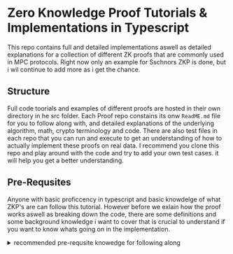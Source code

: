 # Zero Knowledge Proof Tutorials & Implementations in Typescript
This repo contains full and detailed implementations aswell as detailed explanations for a collection of different ZK proofs that are commonly used in MPC protocols. Right now only an example for Sschnors ZKP is done, but i wil continue to add more as i get the chance. 

## Structure
Full code toorials and examples of different proofs are hosted in their own directory in he src folder. Each Proof repo constains its onw `ReadME.md` file for you to follow along with, and detailed explanations of the underlying algorithm, math, crypto terminology and code. There are also test files in each repo that you can run and execute to get an understanding of how to actually implement these proofs on real data. I recommend you clone this repo and play around with the code and try to add your own test cases. it will help you get a better understanding.

## Pre-Requsites
Anyone with basic proficcency in typescript and basic knowdelge of what ZKP's are can follow this tutorial. However before we exlain how the proof works aswell as breaking down the code, there are some definitions and some background
knowledge i want to cover that is crucial to understand if you want to know whats going on in the implementation. 

<details>
   <summary>recommended pre-requsite knowedge for following along</summary>
### Elliptic Curves and (Secp256k1 curve)
All zero knowledge proofs implement arithemtic operations based off of some elliptic curve. Many of the different ZKP algorithms use series mathematical operations to both create and generate proofs. All of these operations are usually
scalar point operations such as `multiply' 'add' 'subtract' etc, that use linear algebra to do arithmetic on points that lie on the underlying elliptic curve with different scalars that are involved in said algorithm at hand.
The good thing is there are only a couple of different types of arithmetic operations that get used. the most important ones are

### Jacobian Addition

Jacobian addition is a method used to add two points \( P = (x1, y1) \) and \( Q = (x2, y2) \) on the elliptic curve in Jacobian coordinates. The process involves:

1. **Conversion to Jacobian coordinates**: Convert \( P \) and \( Q \) from affine coordinates to Jacobian coordinates.
   
2. **Point addition**: Perform the addition operation in Jacobian coordinates using specific formulas derived from the elliptic curve group law.

3. **Conversion back to affine coordinates**: Convert the resulting point \( R \) from Jacobian coordinates back to affine coordinates.

Jacobian addition is favored for its efficiency in cryptographic applications where multiple operations are performed.

### Jacobian Multiplication

Jacobian multiplication refers to the scalar multiplication \( Q = kP \), where \( k \) is a scalar and \( P \) is a point on the elliptic curve. Steps include:

1. **Point doubling**: Efficiently double a point in Jacobian coordinates.
   
2. **Scalar multiplication**: Compute \( kP \) by combining doubling and addition operations based on the binary representation of \( k \).

3. **Conversion back to affine coordinates**: Convert the resulting point \( Q \) from Jacobian coordinates back to affine coordinates if needed.

## Elliptic Curve Point format
When doing these arithemtic operations on EC points in an ZKP formula, particularly with curves like secp256k1, we usually operate on the points in differnt coordinate-system formats, such as affine and projective coordinates.

### Affine Points
An affine point \( P \) is represented as \( (x, y) \) where \( x \) and \( y \) are coordinates satisfying the elliptic curve equation. Affine points are commonly used to represent cryptographic keys (e.g., public keys) and are a standard output format for most cryptographic operations. They are also straightforward to add and subtract. but they are not efficent for multiplying with
scalars, when doing scalar point multiplication we usually will convert from Affine to the Projective point coordinate system

### Projective Points
A projective point \( (X, Y, Z) \) consists of three coordinates \( X, Y, \) and \( Z \), where \( (X/Z, Y/Z) \) represents the corresponding affine point. Unlike Affine points Projective coordinates allow for efficient point addition and scalar multiplication by exploiting the structure of elliptic curves.
Projective points are used internally in many elliptic curve algorithms (e.g., ECDSA, Schnorr) for efficient point operation

During our implementation below you will often see the conversion of things like `the proovers public key and secret` from Affine coordinates (x,y) to projective coordinates (x,y,z) for more efficent scalar point operations like `multiply`
that are required by the schnorr SCH Proof.
</details>
